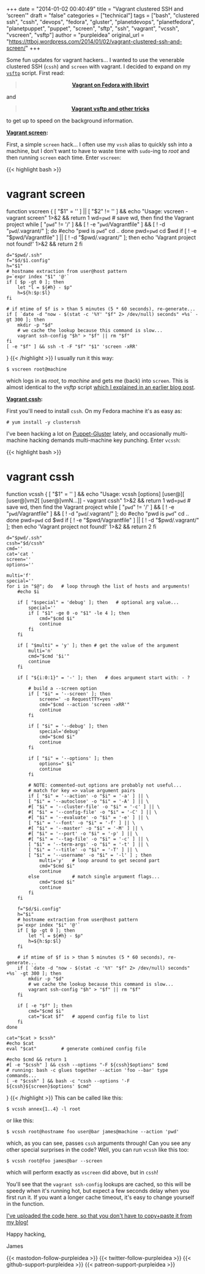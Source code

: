 +++
date = "2014-01-02 00:40:49"
title = "Vagrant clustered SSH and ‘screen’"
draft = "false"
categories = ["technical"]
tags = ["bash", "clustered ssh", "cssh", "devops", "fedora", "gluster", "planetdevops", "planetfedora", "planetpuppet", "puppet", "screen", "sftp", "ssh", "vagrant", "vcssh", "vscreen", "vsftp"]
author = "purpleidea"
original_url = "https://ttboj.wordpress.com/2014/01/02/vagrant-clustered-ssh-and-screen/"
+++

Some fun updates for vagrant hackers... I wanted to use the venerable clustered SSH (<code>cssh</code>) and <code>screen</code> with vagrant. I decided to expand on my <a href="https://gist.github.com/purpleidea/8071962#file-bashrc_vagrant-sh-L17"><code>vsftp</code></a> script. First read:
<blockquote>
<p style="text-align:center;"><strong><a title="Vagrant on Fedora with libvirt" href="/blog/2013/12/09/vagrant-on-fedora-with-libvirt/">Vagrant on Fedora with libvirt</a></strong></p>
</blockquote>
and
<blockquote>
<p style="text-align:center;"><strong><a title="Vagrant vsftp and other tricks" href="/blog/2013/12/21/vagrant-vsftp-and-other-tricks/">Vagrant vsftp and other tricks</a></strong></p>
</blockquote>
to get up to speed on the background information.

<strong><span style="text-decoration:underline;">Vagrant screen</span>:</strong>

First, a simple <code>screen</code> hack... I often use my <code>vssh</code> alias to quickly ssh into a machine, but I don't want to have to waste time with <code>sudo</code>-ing to <em>root</em> and then running <code>screen</code> each time. Enter <code>vscreen</code>:

{{< highlight bash >}}

# vagrant screen
function vscreen {
	[ "$1" = '' ] || [ "$2" != '' ] && echo "Usage: vscreen <vm-name> - vagrant screen" 1>&2 && return 1
	wd=`pwd`		# save wd, then find the Vagrant project
	while [ "`pwd`" != '/' ] && [ ! -e "`pwd`/Vagrantfile" ] && [ ! -d "`pwd`/.vagrant/" ]; do
		#echo "pwd is `pwd`"
		cd ..
	done
	pwd=`pwd`
	cd $wd
	if [ ! -e "$pwd/Vagrantfile" ] || [ ! -d "$pwd/.vagrant/" ]; then
		echo 'Vagrant project not found!' 1>&2 && return 2
	fi

	d="$pwd/.ssh"
	f="$d/$1.config"
	h="$1"
	# hostname extraction from user@host pattern
	p=`expr index "$1" '@'`
	if [ $p -gt 0 ]; then
		let "l = ${#h} - $p"
		h=${h:$p:$l}
	fi

	# if mtime of $f is > than 5 minutes (5 * 60 seconds), re-generate...
	if [ `date -d "now - $(stat -c '%Y' "$f" 2> /dev/null) seconds" +%s` -gt 300 ]; then
		mkdir -p "$d"
		# we cache the lookup because this command is slow...
		vagrant ssh-config "$h" > "$f" || rm "$f"
	fi
	[ -e "$f" ] && ssh -t -F "$f" "$1" 'screen -xRR'
}
{{< /highlight >}}
I usually run it this way:
```
$ vscreen root@machine
```
which logs in as <em>root</em>, to <em>machine</em> and gets me (back) into <code>screen</code>. This is almost identical to the <em>vsftp</em> script <a title="Vagrant vsftp and other tricks" href="/blog/2013/12/21/vagrant-vsftp-and-other-tricks/">which I explained in an earlier blog post</a>.

<strong><span style="text-decoration:underline;">Vagrant cssh</span>:</strong>

First you'll need to install <code>cssh</code>. On my Fedora machine it's as easy as:
```
# yum install -y clusterssh
```
I've been hacking a lot on <a title="puppet-gluster" href="https://github.com/purpleidea/puppet-gluster/">Puppet-Gluster</a> lately, and occasionally multi-machine hacking demands multi-machine key punching. Enter <code>vcssh</code>:

{{< highlight bash >}}


# vagrant cssh
function vcssh {
	[ "$1" = '' ] && echo "Usage: vcssh [options] [user@]<vm1>[ [user@]vm2[ [user@]vmN...]] - vagrant cssh" 1>&2 && return 1
	wd=`pwd`		# save wd, then find the Vagrant project
	while [ "`pwd`" != '/' ] && [ ! -e "`pwd`/Vagrantfile" ] && [ ! -d "`pwd`/.vagrant/" ]; do
		#echo "pwd is `pwd`"
		cd ..
	done
	pwd=`pwd`
	cd $wd
	if [ ! -e "$pwd/Vagrantfile" ] || [ ! -d "$pwd/.vagrant/" ]; then
		echo 'Vagrant project not found!' 1>&2 && return 2
	fi

	d="$pwd/.ssh"
	cssh="$d/cssh"
	cmd=''
	cat='cat '
	screen=''
	options=''

	multi='f'
	special=''
	for i in "$@"; do	# loop through the list of hosts and arguments!
		#echo $i

		if [ "$special" = 'debug' ]; then	# optional arg value...
			special=''
			if [ "$1" -ge 0 -o "$1" -le 4 ]; then
				cmd="$cmd $i"
				continue
			fi
		fi

		if [ "$multi" = 'y' ]; then	# get the value of the argument
			multi='n'
			cmd="$cmd '$i'"
			continue
		fi

		if [ "${i:0:1}" = '-' ]; then	# does argument start with: - ?

			# build a --screen option
			if [ "$i" = '--screen' ]; then
				screen=' -o RequestTTY=yes'
				cmd="$cmd --action 'screen -xRR'"
				continue
			fi

			if [ "$i" = '--debug' ]; then
				special='debug'
				cmd="$cmd $i"
				continue
			fi

			if [ "$i" = '--options' ]; then
				options=" $i"
				continue
			fi

			# NOTE: commented-out options are probably not useful...
			# match for key => value argument pairs
			if [ "$i" = '--action' -o "$i" = '-a' ] || \
			[ "$i" = '--autoclose' -o "$i" = '-A' ] || \
			#[ "$i" = '--cluster-file' -o "$i" = '-c' ] || \
			#[ "$i" = '--config-file' -o "$i" = '-C' ] || \
			#[ "$i" = '--evaluate' -o "$i" = '-e' ] || \
			[ "$i" = '--font' -o "$i" = '-f' ] || \
			#[ "$i" = '--master' -o "$i" = '-M' ] || \
			#[ "$i" = '--port' -o "$i" = '-p' ] || \
			#[ "$i" = '--tag-file' -o "$i" = '-c' ] || \
			[ "$i" = '--term-args' -o "$i" = '-t' ] || \
			[ "$i" = '--title' -o "$i" = '-T' ] || \
			[ "$i" = '--username' -o "$i" = '-l' ] ; then
				multi='y'	# loop around to get second part
				cmd="$cmd $i"
				continue
			else			# match single argument flags...
				cmd="$cmd $i"
				continue
			fi
		fi

		f="$d/$i.config"
		h="$i"
		# hostname extraction from user@host pattern
		p=`expr index "$i" '@'`
		if [ $p -gt 0 ]; then
			let "l = ${#h} - $p"
			h=${h:$p:$l}
		fi

		# if mtime of $f is > than 5 minutes (5 * 60 seconds), re-generate...
		if [ `date -d "now - $(stat -c '%Y' "$f" 2> /dev/null) seconds" +%s` -gt 300 ]; then
			mkdir -p "$d"
			# we cache the lookup because this command is slow...
			vagrant ssh-config "$h" > "$f" || rm "$f"
		fi

		if [ -e "$f" ]; then
			cmd="$cmd $i"
			cat="$cat $f"	# append config file to list
		fi
	done

	cat="$cat > $cssh"
	#echo $cat
	eval "$cat"			# generate combined config file

	#echo $cmd && return 1
	#[ -e "$cssh" ] && cssh --options "-F ${cssh}$options" $cmd
	# running: bash -c glues together --action 'foo --bar' type commands...
	[ -e "$cssh" ] && bash -c "cssh --options '-F ${cssh}${screen}$options' $cmd"
}
{{< /highlight >}}
This can be called like this:
```
$ vcssh annex{1..4} -l root
```
or like this:
```
$ vcssh root@hostname foo user@bar james@machine --action 'pwd'
```
which, as you can see, passes <code>cssh</code> arguments through! Can you see any other special surprises in the code? Well, you can run <code>vcssh</code> like this too:
```
$ vcssh root@foo james@bar --screen
```
which will perform exactly as <code>vscreen</code> did above, but in <code>cssh</code>!

You'll see that the <code>vagrant ssh-config</code> lookups are cached, so this will be speedy when it's running hot, but expect a few seconds delay when you first run it. If you want a longer cache timeout, it's easy to change yourself in the function.

<a href="https://gist.github.com/purpleidea/8071962">I've uploaded the code here, so that you don't have to copy+paste it from my blog!</a>

Happy hacking,

James

{{< mastodon-follow-purpleidea >}}
{{< twitter-follow-purpleidea >}}
{{< github-support-purpleidea >}}
{{< patreon-support-purpleidea >}}
